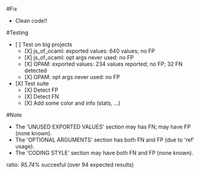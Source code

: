 #Fix
- Clean code!!


#Testing
- \[ \] Test on big projects
	+ \[X\] js_of_ocaml: exported values: 640 values; no FP
	+ \[X\] js_of_ocaml: opt args never used: no FP
	+ \[X\] OPAM: exported values: 234 values reported; no FP; 32 FN detected
	+ \[X\] OPAM: opt args never used: no FP
- \[X\] Test suite
	+ \[X\] Detect FP
	+ \[X\] Detect FN
	+ \[X\] Add some color and info (stats, ...)


#Note
- The 'UNUSED EXPORTED VALUES' section may has FN; may have FP (none known).
- The 'OPTIONAL ARGUMENTS' section has both FN and FP (due to 'ref' usage).
- The 'CODING STYLE' section may have both FN and FP (none known).

ratio: *95.74%* succesful (over 94 expected results)
